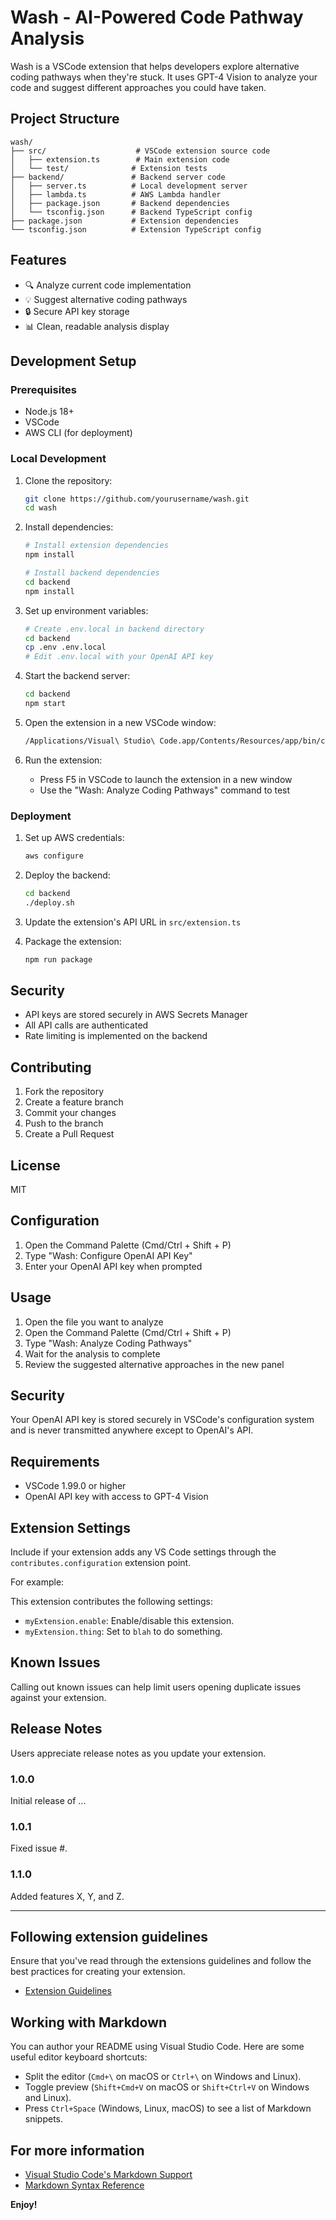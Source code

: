 # Wash - AI-Powered Code Pathway Analysis

Wash is a VSCode extension that helps developers explore alternative coding pathways when they're stuck. It uses GPT-4 Vision to analyze your code and suggest different approaches you could have taken.

## Project Structure

```
wash/
├── src/                    # VSCode extension source code
│   ├── extension.ts        # Main extension code
│   └── test/              # Extension tests
├── backend/               # Backend server code
│   ├── server.ts          # Local development server
│   ├── lambda.ts          # AWS Lambda handler
│   ├── package.json       # Backend dependencies
│   └── tsconfig.json      # Backend TypeScript config
├── package.json           # Extension dependencies
└── tsconfig.json          # Extension TypeScript config
```

## Features

- 🔍 Analyze current code implementation
- 💡 Suggest alternative coding pathways
- 🔒 Secure API key storage
- 📊 Clean, readable analysis display

## Development Setup

### Prerequisites

- Node.js 18+
- VSCode
- AWS CLI (for deployment)

### Local Development

1. Clone the repository:
   ```bash
   git clone https://github.com/yourusername/wash.git
   cd wash
   ```

2. Install dependencies:
   ```bash
   # Install extension dependencies
   npm install
   
   # Install backend dependencies
   cd backend
   npm install
   ```

3. Set up environment variables:
   ```bash
   # Create .env.local in backend directory
   cd backend
   cp .env .env.local
   # Edit .env.local with your OpenAI API key
   ```

4. Start the backend server:
   ```bash
   cd backend
   npm start
   ```

5. Open the extension in a new VSCode window:
   ```bash
   /Applications/Visual\ Studio\ Code.app/Contents/Resources/app/bin/code --new-window --extensionDevelopmentPath="$(pwd)"
   ```

6. Run the extension:
   - Press F5 in VSCode to launch the extension in a new window
   - Use the "Wash: Analyze Coding Pathways" command to test

### Deployment

1. Set up AWS credentials:
   ```bash
   aws configure
   ```

2. Deploy the backend:
   ```bash
   cd backend
   ./deploy.sh
   ```

3. Update the extension's API URL in `src/extension.ts`

4. Package the extension:
   ```bash
   npm run package
   ```

## Security

- API keys are stored securely in AWS Secrets Manager
- All API calls are authenticated
- Rate limiting is implemented on the backend

## Contributing

1. Fork the repository
2. Create a feature branch
3. Commit your changes
4. Push to the branch
5. Create a Pull Request

## License

MIT

## Configuration

1. Open the Command Palette (Cmd/Ctrl + Shift + P)
2. Type "Wash: Configure OpenAI API Key"
3. Enter your OpenAI API key when prompted

## Usage

1. Open the file you want to analyze
2. Open the Command Palette (Cmd/Ctrl + Shift + P)
3. Type "Wash: Analyze Coding Pathways"
4. Wait for the analysis to complete
5. Review the suggested alternative approaches in the new panel

## Security

Your OpenAI API key is stored securely in VSCode's configuration system and is never transmitted anywhere except to OpenAI's API.

## Requirements

- VSCode 1.99.0 or higher
- OpenAI API key with access to GPT-4 Vision

## Extension Settings

Include if your extension adds any VS Code settings through the `contributes.configuration` extension point.

For example:

This extension contributes the following settings:

* `myExtension.enable`: Enable/disable this extension.
* `myExtension.thing`: Set to `blah` to do something.

## Known Issues

Calling out known issues can help limit users opening duplicate issues against your extension.

## Release Notes

Users appreciate release notes as you update your extension.

### 1.0.0

Initial release of ...

### 1.0.1

Fixed issue #.

### 1.1.0

Added features X, Y, and Z.

---

## Following extension guidelines

Ensure that you've read through the extensions guidelines and follow the best practices for creating your extension.

* [Extension Guidelines](https://code.visualstudio.com/api/references/extension-guidelines)

## Working with Markdown

You can author your README using Visual Studio Code. Here are some useful editor keyboard shortcuts:

* Split the editor (`Cmd+\` on macOS or `Ctrl+\` on Windows and Linux).
* Toggle preview (`Shift+Cmd+V` on macOS or `Shift+Ctrl+V` on Windows and Linux).
* Press `Ctrl+Space` (Windows, Linux, macOS) to see a list of Markdown snippets.

## For more information

* [Visual Studio Code's Markdown Support](http://code.visualstudio.com/docs/languages/markdown)
* [Markdown Syntax Reference](https://help.github.com/articles/markdown-basics/)

**Enjoy!**
